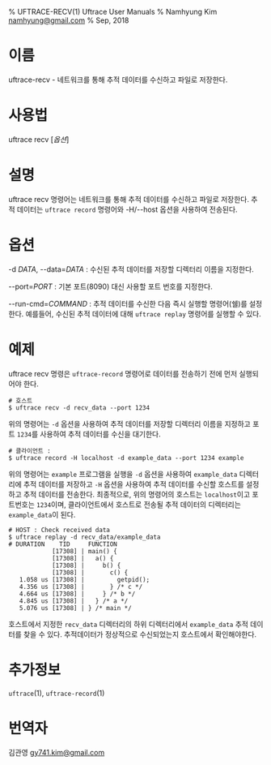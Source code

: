 % UFTRACE-RECV(1) Uftrace User Manuals
% Namhyung Kim <namhyung@gmail.com>
% Sep, 2018

이름
====
uftrace-recv - 네트워크를 통해 추적 데이터를 수신하고 파일로 저장한다.


사용법
========
uftrace recv [*옵션*]


설명
===========
uftrace recv 명령어는 네트워크를 통해 추적 데이터를 수신하고 파일로 저장한다.
추적 데이터는 `uftrace record` 명령어와 -H/\--host 옵션을 사용하여 전송된다.


옵션
=======
-d *DATA*, \--data=*DATA*
:   수신된 추적 데이터를 저장할 디렉터리 이름을 지정한다.

\--port=*PORT*
:   기본 포트(8090) 대신 사용할 포트 번호를 지정한다.

\--run-cmd=*COMMAND*
:   추적 데이터를 수신한 다음 즉시 실행할 명령어(쉘)를 설정한다. 예를들어,
    수신된 추적 데이터에 대해 `uftrace replay` 명령어를 실행할 수 있다.


예제
=======
uftrace recv 명령은 `uftrace-record` 명령어로 데이터를 전송하기 전에 먼저 실행되어야 한다.

    # 호스트 
    $ uftrace recv -d recv_data --port 1234

위의 명령어는 `-d` 옵션을 사용하여 추적 데이터를 저장할 디렉터리 이름을 지정하고 포트
`1234`를 사용하여 추적 데이터를 수신을 대기한다.

    # 클라이언트 :
    $ uftrace record -H localhost -d example_data --port 1234 example

위의 명령어는 `example` 프로그램을 실행을 `-d` 옵션을 사용하여 `example_data` 디렉터리에 
추적 데이터를 저장하고 `-H` 옵션을 사용하여 추적 데이터를 수신할 호스트를 설정하고 추적 데이터를 전송한다. 
최종적으로, 위의 명령어의 호스트는 `localhost`이고 포트번호는 `1234`이며,
클라이언트에서 호스트로 전송될 추적 데이터의 디렉터리는 `example_data`이 된다.

    # HOST : Check received data
    $ uftrace replay -d recv_data/example_data
    # DURATION    TID     FUNCTION
                [17308] | main() {
                [17308] |   a() {
                [17308] |     b() {
                [17308] |       c() {
       1.058 us [17308] |         getpid();
       4.356 us [17308] |       } /* c */
       4.664 us [17308] |     } /* b */
       4.845 us [17308] |   } /* a */
       5.076 us [17308] | } /* main */

호스트에서 지정한 `recv_data` 디렉터리의 하위 디렉터리에서 `example_data` 추적 데이터를 찾을 수 있다.
추적데이터가 정상적으로 수신되었는지 호스트에서 확인해야한다.


추가정보
========
`uftrace`(1), `uftrace-record`(1)


번역자
========
김관영 <gy741.kim@gmail.com>
